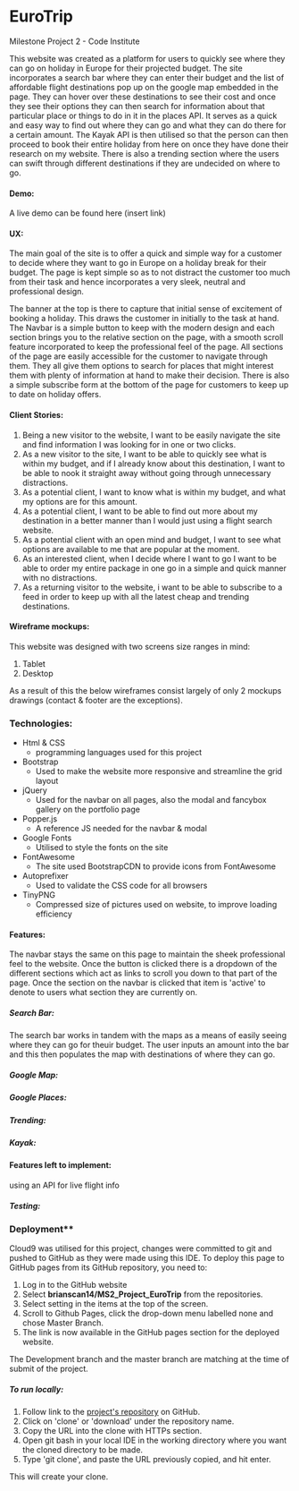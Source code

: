 # EuroTrip

Milestone Project 2 - Code Institute

This website was created as a platform for users to quickly see where they can go on holiday in Europe for their projected budget. The site incorporates a search bar where they can enter their budget and the list of affordable flight destinations pop up on the google map embedded in the page. They can hover over these destinations to see their cost and once they see their options they can then search for information about that particular place or things to do in it in the places API. It serves as a quick and easy way to find out where they can go and what they can do there for a certain amount. The Kayak API is then utilised so that the person can then proceed to book their entire holiday from here on once they have done their research on my website. There is also a trending section where the users can swift through different destinations if they are undecided on where to go.

#### Demo:

A live demo can be found here (insert link)

#### UX:

The main goal of the site is to offer a quick and simple way for a customer to decide where they want to go in Europe on a holiday break for their budget. The page is kept simple so as to not distract the customer too much from their task and hence incorporates a very sleek, neutral and professional design. 

The banner at the top is there to capture that initial sense of excitement of booking a holiday. This draws the customer in initially to the task at hand. The Navbar is a simple button to keep with the modern design and each section brings you to the relative section on the page, with a smooth scroll feature incorporated to keep the professional feel of the page. All sections of the page are easily accessible for the customer to navigate through them. They all give them options to search for places that might interest them with plenty of information at hand to make their decision. There is also a simple subscribe form at the bottom of the page for customers to keep up to date on holiday offers. 

#### Client Stories:

1. Being a new visitor to the website, I want to be easily navigate the site and find information I was looking for in one or two clicks. 
2. As a new visitor to the site, I want to be able to quickly see what is within my budget, and if I already know about this destination, I want to be able to nook it straight away without going through unnecessary distractions.
3. As a potential client, I want to know what is within my budget, and what my options are for this amount.
4. As a potential client, I want to be able to find out more about my destination in a better manner than I would just using a flight search website. 
5. As a potential client with an open mind and budget, I want to see what options are available to me that are popular at the moment.
6. As an interested client, when I decide where I want to go I want to be able to order my entire package in one go in a simple and quick manner with no distractions.
7. As a returning visitor to the website, i want to be able to subscribe to a feed in order to keep up with all the latest cheap and trending destinations.

#### Wireframe mockups:

This website was designed with two screens size ranges in mind:

1. Tablet
2. Desktop

As a result of this the below wireframes consist largely of only 2 mockups drawings (contact & footer are the exceptions). 

### **Technologies:**

- Html & CSS
  - programming languages used for this project
- Bootstrap
  - Used to make the website more responsive and streamline the grid layout
- jQuery
  - Used for the navbar on all pages, also the modal and fancybox gallery on the portfolio page
- Popper.js
  - A reference JS needed for the navbar & modal
- Google Fonts
  - Utilised to style the fonts on the site
- FontAwesome
  - The site used BootstrapCDN to provide icons from FontAwesome
- Autoprefixer
  - Used to validate the CSS code for all browsers
- TinyPNG
  - Compressed size of pictures used on website, to improve loading efficiency

#### Features:

The navbar stays the same on this page to maintain the sheek professional feel to the website. Once the button is clicked there is a dropdown of the different sections which act as links to scroll you down to that part of the page. Once the section on the navbar is clicked that item is 'active' to denote to users what section they are currently on.

##### Search Bar:

The search bar works in tandem with the maps as a means of easily seeing where they can go for theuir budget. The user inputs an amount into the bar and this then populates the map with destinations of where they can go.

##### Google Map:

##### Google Places:

##### Trending:

##### Kayak:

#### Features left to implement:

using an API for live flight info



##### Testing:





### Deployment**

Cloud9 was utilised for this project, changes were committed to git and pushed to GitHub as they were made using this IDE. To deploy this page to GitHub pages from its GitHub repository, you need to:

1. Log in to the GitHub website
2. Select **brianscan14/MS2_Project_EuroTrip** from the repositories.
3. Select setting in the items at the top of the screen.
4. Scroll to Github Pages, click the drop-down menu labelled none and chose Master Branch.
5. The link is now available in the GitHub pages section for the deployed website.

The Development branch and the master branch are matching at the time of submit of the project.

##### To run locally:

1. Follow link to the [project's repository](https://github.com/brianscan14/FE-1st-Milestone-Project.git) on GitHub.
2. Click on 'clone' or 'download' under the repository name.
3. Copy the URL into the clone with HTTPs section.
4. Open git bash in your local IDE in the working directory where you want the cloned directory to be made.
5. Type 'git clone', and paste the URL previously copied, and hit enter.

This will create your clone.